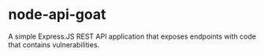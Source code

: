 # node-api-goat
A simple Express.JS REST API application that exposes endpoints with code that contains vulnerabilities.
